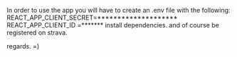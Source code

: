 In order to use the app you will have to create an .env file
with the following: 
REACT_APP_CLIENT_SECRET=********************
REACT_APP_CLIENT_ID =*******
install dependencies.
and of course be registered on strava.

regards.  =)
